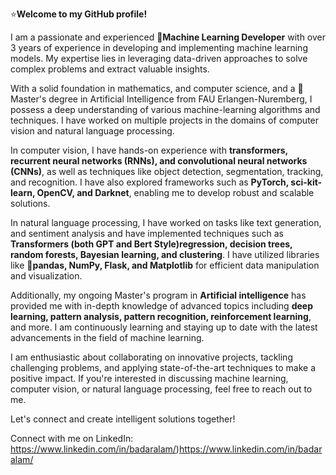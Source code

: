 ⭐**Welcome to my GitHub profile!**

I am a passionate and experienced 🧠**Machine Learning Developer** with over 3 years of experience in developing and implementing machine learning models. My expertise lies in leveraging data-driven approaches to solve complex problems and extract valuable insights.

With a solid foundation in mathematics, and computer science, and a 📖Master's degree in Artificial Intelligence from FAU Erlangen-Nuremberg, I possess a deep understanding of various machine-learning algorithms and techniques. I have worked on multiple projects in the domains of computer vision and natural language processing.

In computer vision, I have hands-on experience with **transformers, recurrent neural networks (RNNs), and convolutional neural networks (CNNs)**, as well as techniques like object detection, segmentation, tracking, and recognition. I have also explored frameworks such as __PyTorch, sci-kit-learn, OpenCV, and Darknet__, enabling me to develop robust and scalable solutions.

In natural language processing, I have worked on tasks like text generation, and sentiment analysis and have implemented techniques such as **Transformers (both GPT and Bert Style)regression, decision trees, random forests, Bayesian learning, and clustering**. I have utilized libraries like 🐼**pandas, NumPy, Flask, and Matplotlib** for efficient data manipulation and visualization.

Additionally, my ongoing Master's program in **Artificial intelligence** has provided me with in-depth knowledge of advanced topics including **deep learning, pattern analysis, pattern recognition, reinforcement learning**, and more. I am continuously learning and staying up to date with the latest advancements in the field of machine learning.

I am enthusiastic about collaborating on innovative projects, tackling challenging problems, and applying state-of-the-art techniques to make a positive impact. If you're interested in discussing machine learning, computer vision, or natural language processing, feel free to reach out to me.

Let's connect and create intelligent solutions together!

Connect with me on LinkedIn: https://www.linkedin.com/in/badaralam/)https://www.linkedin.com/in/badaralam/
